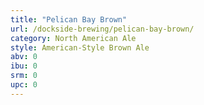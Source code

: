 ```yaml
---
title: "Pelican Bay Brown"
url: /dockside-brewing/pelican-bay-brown/
category: North American Ale
style: American-Style Brown Ale
abv: 0
ibu: 0
srm: 0
upc: 0
---
```


